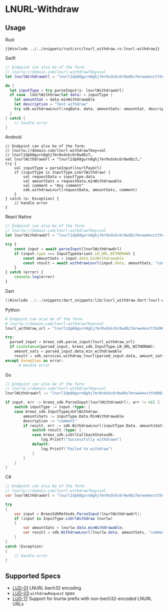 # LNURL-Withdraw


## Usage

<custom-tabs category="lang">
<div slot="title">Rust</div>
<section>

```rust,ignore
{{#include ../../snippets/rust/src/lnurl_withdraw.rs:lnurl-withdraw}}
```
</section>

<div slot="title">Swift</div>
<section>

```swift
// Endpoint can also be of the form:
// lnurlw://domain.com/lnurl-withdraw?key=val
let lnurlWithdrawUrl = "lnurl1dp68gurn8ghj7mr0vdskc6r0wd6z7mrww4exctthd96xserjv9mn7um9wdekjmmw843xxwpexdnxzen9vgunsvfexq6rvdecx93rgdmyxcuxverrvcursenpxvukzv3c8qunsdecx33nzwpnvg6ryc3hv93nzvecxgcxgwp3h33lxk"

do {
  let inputType = try parseInput(s: lnurlWithdrawUrl)
  if case .lnUrlWithdraw(let data) = inputType {
    let amountSat = data.minWithdrawable
    let description = "Test withdraw"
    try sdk.withdrawLnurl(reqData: data, amountSats: amountSat, description: "comment")
  }
} catch {
    // handle error
}
```
</section>

<div slot="title">Android</div>
<section>

```kotlin,ignore
// Endpoint can also be of the form:
// lnurlw://domain.com/lnurl-withdraw?key=val
// lnurl1dp68gurn8ghj7mr0vdskc6r0wd6z7…
val lnurlWithdrawUrl = "lnurl1dp68gurn8ghj7mr0vdskc6r0wd6z7…"
try {
    val inputType = parseInput(lnurlPayUrl)
    if (inputType is InputType.LnUrlWithdraw) {
        val requestData = inputType.data
        val amountSats = requestData.minWithdrawable
        val comment = "Any comment"
        sdk.withdrawLnurl(requestData, amountSats, comment)
    }
} catch (e: Exception) {
    // handle error
}
```
</section>

<div slot="title">React Native</div>
<section>

```typescript
// Endpoint can also be of the form:
// lnurlw://domain.com/lnurl-withdraw?key=val
let lnurlWithdrawUrl = "lnurl1dp68gurn8ghj7mr0vdskc6r0wd6z7mrww4exctthd96xserjv9mn7um9wdekjmmw843xxwpexdnxzen9vgunsvfexq6rvdecx93rgdmyxcuxverrvcursenpxvukzv3c8qunsdecx33nzwpnvg6ryc3hv93nzvecxgcxgwp3h33lxk"

try {
    const input = await parseInput(lnurlWithdrawUrl)
    if (input.type === InputTypeVariant.LN_URL_WITHDRAW) {
        const amountSats = input.data.minWithdrawable
        const result = await withdrawLnurl(input.data, amountSats, "comment")
    }    
} catch (error) {
    console.log(error)
}
```
</section>

<div slot="title">Dart</div>
<section>

```dart
{{#include ../../snippets/dart_snippets/lib/lnurl_withdraw.dart:lnurl-withdraw}}
```
</section>

<div slot="title">Python</div>
<section>

```python
# Endpoint can also be of the form:
# lnurlw://domain.com/lnurl-withdraw?key=val
lnurl_withdraw_url = "lnurl1dp68gurn8ghj7mr0vdskc6r0wd6z7mrww4exctthd96xserjv9mn7um9wdekjmmw843xxwpexdnxzen9vgunsvfexq6rvdecx93rgdmyxcuxverrvcursenpxvukzv3c8qunsdecx33nzwpnvg6ryc3hv93nzvecxgcxgwp3h33lxk"

try:
  parsed_input = breez_sdk.parse_input(lnurl_withdraw_url)
  if isinstance(parsed_input, breez_sdk.InputType.LN_URL_WITHDRAW):
    amount_sats = parsed_input.data.min_withdrawable
    result = sdk_services.withdraw_lnurl(parsed_input.data, amount_sats, "comment")
except Exception as error:
      # Handle error
```
</section>

<div slot="title">Go</div>
<section>

```go
// Endpoint can also be of the form:
// lnurlw://domain.com/lnurl-withdraw?key=val
lnurlWithdrawUrl := "lnurl1dp68gurn8ghj7mr0vdskc6r0wd6z7mrww4exctthd96xserjv9mn7um9wdekjmmw843xxwpexdnxzen9vgunsvfexq6rvdecx93rgdmyxcuxverrvcursenpxvukzv3c8qunsdecx33nzwpnvg6ryc3hv93nzvecxgcxgwp3h33lxk"

if input, err := breez_sdk.ParseInput(lnurlWithdrawUrl); err != nil {
    switch inputType := input.(type) {
    case breez_sdk.InputTypeLnUrlWithdraw:
        amountsSats := inputType.Data.MinWithdrawable
        description := "comment"
        if result, err := sdk.WithdrawLnurl(inputType.Data, amountsSats, &description); err != nil {
            switch result.(type) {
            case breez_sdk.LnUrlCallbackStatusOk:
                log.Printf("Successfully withdrawn")
            default:
                log.Printf("Failed to withdraw")
            }
        }
    }
}
```
</section>

<div slot="title">C#</div>
<section>

```cs
// Endpoint can also be of the form:
// lnurlw://domain.com/lnurl-withdraw?key=val
var lnurlWithdrawUrl = "lnurl1dp68gurn8ghj7mr0vdskc6r0wd6z7mrww4exctthd96xserjv9mn7um9wdekjmmw843xxwpexdnxzen9vgunsvfexq6rvdecx93rgdmyxcuxverrvcursenpxvukzv3c8qunsdecx33nzwpnvg6ryc3hv93nzvecxgcxgwp3h33lxk";

try 
{
    var input = BreezSdkMethods.ParseInput(lnurlWithdrawUrl);
    if (input is InputType.LnUrlWithdraw lnurlw) 
    {
        var amountSats = lnurlw.data.minWithdrawable;
        var result = sdk.WithdrawLnurl(lnurlw.data, amountSats, "comment");
    }
} 
catch (Exception) 
{
    // Handle error
}
```
</section>
</custom-tabs>

## Supported Specs

- [LUD-01](https://github.com/lnurl/luds/blob/luds/01.md) LNURL bech32 encoding
- [LUD-03](https://github.com/lnurl/luds/blob/luds/03.md) `withdrawRequest` spec
- [LUD-17](https://github.com/lnurl/luds/blob/luds/17.md) Support for lnurlw prefix with non-bech32-encoded LNURL URLs
